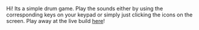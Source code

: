Hi!
Its a simple drum game. Play the sounds either by using the corresponding keys on your keypad or simply just clicking the icons on the screen.
Play away at the live build [here](https://josh-drum.netlify.app)!
